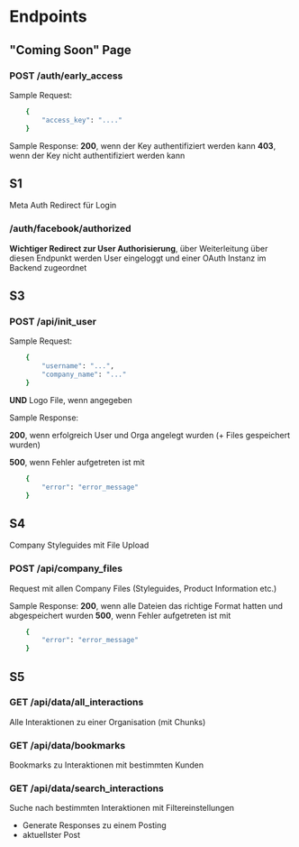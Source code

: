 # Endpoints

## "Coming Soon" Page
### POST /auth/early_access
Sample Request:

```bash
    {
        "access_key": "...."
    }
```

Sample Response:
**200**, wenn der Key authentifiziert werden kann
**403**, wenn der Key nicht authentifiziert werden kann

## S1
Meta Auth Redirect für Login

### /auth/facebook/authorized

**Wichtiger Redirect zur User Authorisierung**, über Weiterleitung über diesen Endpunkt werden User eingeloggt und einer OAuth Instanz im Backend zugeordnet

## S3

### POST /api/init_user

Sample Request:

```bash
    {
        "username": "...",
        "company_name": "..."
    }
```
**UND** Logo File, wenn angegeben

Sample Response:

**200**, wenn erfolgreich User und Orga angelegt wurden (+ Files gespeichert wurden)

**500**, wenn Fehler aufgetreten ist mit
```bash
    {
        "error": "error_message"
    }
```

## S4
Company Styleguides mit File Upload

### POST /api/company_files
Request mit allen Company Files (Styleguides, Product Information etc.)

Sample Response:
**200**, wenn alle Dateien das richtige Format hatten und abgespeichert wurden
**500**, wenn Fehler aufgetreten ist mit
```bash
    {
        "error": "error_message"
    }
```

## S5
### GET /api/data/all_interactions
Alle Interaktionen zu einer Organisation (mit Chunks)

### GET /api/data/bookmarks
Bookmarks zu Interaktionen mit bestimmten Kunden

### GET /api/data/search_interactions
Suche nach bestimmten Interaktionen mit Filtereinstellungen

- Generate Responses zu einem Posting
- aktuellster Post
